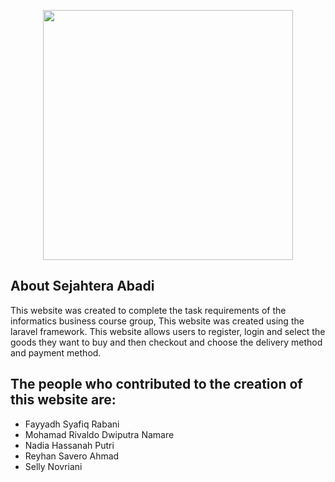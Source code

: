 <p align="center"><a href="https://sejahteraabadi.net" target="_blank"><img src="https://cdn.discordapp.com/attachments/784065947429634078/923967140845993985/sejahtera_abadi_white.png" width="400"></a></p>



## About Sejahtera Abadi

This website was created to complete the task requirements of the informatics business course group, This website was created using the laravel framework. 
This website allows users to register, login and select the goods they want to buy and then checkout and choose the delivery method and payment method.

## The people who contributed to the creation of this website are:
- Fayyadh Syafiq Rabani
- Mohamad Rivaldo Dwiputra Namare
- Nadia Hassanah Putri
- Reyhan Savero Ahmad
- Selly Novriani

## 


